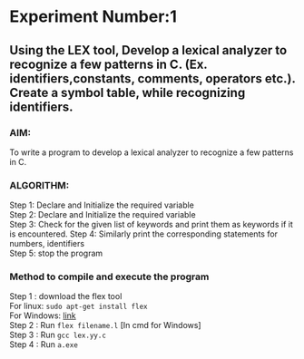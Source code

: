 # Experiment Number:1
## Using the LEX tool, Develop a lexical analyzer to recognize a few patterns in C. (Ex. identifiers,constants, comments, operators etc.). Create a symbol table, while recognizing identifiers.

### AIM:
To write a program to develop a lexical analyzer to recognize a few patterns in C.
### ALGORITHM:
Step 1: Declare and Initialize the required variable</br>
Step 2: Declare and Initialize the required variable</br>
Step 3: Check for the given list of keywords and print them as keywords if it is
encountered. Step 4: Similarly print the corresponding statements for numbers,
identifiers</br>
Step 5: stop the program

### Method to compile and execute the program
Step 1 : download the flex tool </br>
         For linux: `sudo apt-get install flex`</br>
         For Windows: <a href="https://www.technorange.com/wp-content/uploads/Flex%20Windows%20%5BLex%20and%20Yacc%5D.exe"> link </a></br>
Step 2 : Run ` flex filename.l ` [In cmd for Windows] </br>
Step 3 : Run  ` gcc lex.yy.c `</br>
Step 4 : Run  ` a.exe `
